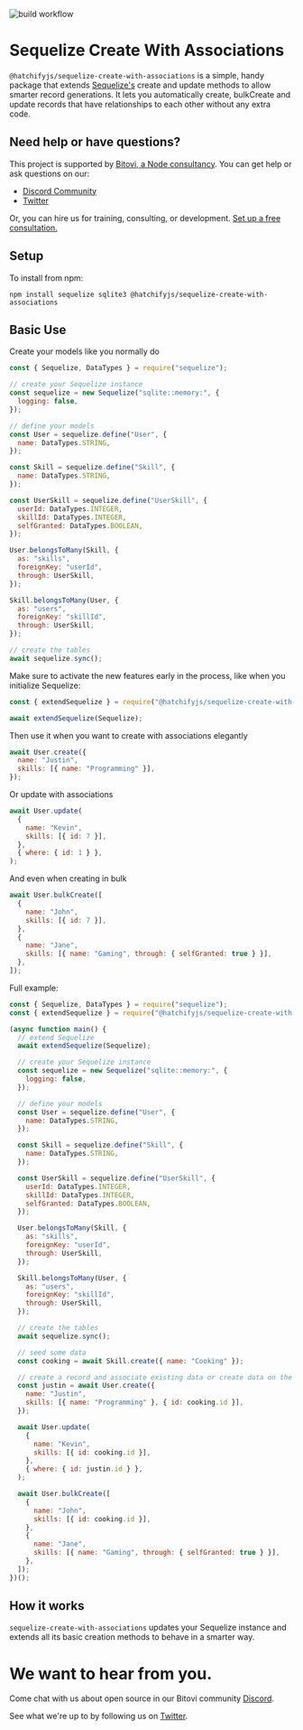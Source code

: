 ![build workflow](https://github.com/bitovi/sequelize-create-with-associations/actions/workflows/build.yml/badge.svg)

# Sequelize Create With Associations

`@hatchifyjs/sequelize-create-with-associations` is a simple, handy package that extends [Sequelize's](https://sequelize.org/) create and update methods to allow smarter record generations. It lets you automatically create, bulkCreate and update records that have relationships to each other without any extra code.

## Need help or have questions?

This project is supported by [Bitovi, a Node consultancy](https://www.bitovi.com/services/backend/nodejs-consulting). You can get help or ask questions on our:

- [Discord Community](https://discord.gg/J7ejFsZnJ4)
- [Twitter](https://twitter.com/bitovi)

Or, you can hire us for training, consulting, or development. [Set up a free consultation.](https://www.bitovi.com/services/backend/nodejs-consulting)

## Setup

To install from npm:

```
npm install sequelize sqlite3 @hatchifyjs/sequelize-create-with-associations
```

## Basic Use

Create your models like you normally do

```js
const { Sequelize, DataTypes } = require("sequelize");

// create your Sequelize instance
const sequelize = new Sequelize("sqlite::memory:", {
  logging: false,
});

// define your models
const User = sequelize.define("User", {
  name: DataTypes.STRING,
});

const Skill = sequelize.define("Skill", {
  name: DataTypes.STRING,
});

const UserSkill = sequelize.define("UserSkill", {
  userId: DataTypes.INTEGER,
  skillId: DataTypes.INTEGER,
  selfGranted: DataTypes.BOOLEAN,
});

User.belongsToMany(Skill, {
  as: "skills",
  foreignKey: "userId",
  through: UserSkill,
});

Skill.belongsToMany(User, {
  as: "users",
  foreignKey: "skillId",
  through: UserSkill,
});

// create the tables
await sequelize.sync();
```

Make sure to activate the new features early in the process, like when you initialize Sequelize:

```js
const { extendSequelize } = require("@hatchifyjs/sequelize-create-with-associations");

await extendSequelize(Sequelize);
```

Then use it when you want to create with associations elegantly

```js
await User.create({
  name: "Justin",
  skills: [{ name: "Programming" }],
});
```

Or update with associations

```js
await User.update(
  {
    name: "Kevin",
    skills: [{ id: 7 }],
  },
  { where: { id: 1 } },
);
```

And even when creating in bulk

```js
await User.bulkCreate([
  {
    name: "John",
    skills: [{ id: 7 }],
  },
  {
    name: "Jane",
    skills: [{ name: "Gaming", through: { selfGranted: true } }],
  },
]);
```

Full example:

```js
const { Sequelize, DataTypes } = require("sequelize");
const { extendSequelize } = require("@hatchifyjs/sequelize-create-with-associations");

(async function main() {
  // extend Sequelize
  await extendSequelize(Sequelize);

  // create your Sequelize instance
  const sequelize = new Sequelize("sqlite::memory:", {
    logging: false,
  });

  // define your models
  const User = sequelize.define("User", {
    name: DataTypes.STRING,
  });

  const Skill = sequelize.define("Skill", {
    name: DataTypes.STRING,
  });

  const UserSkill = sequelize.define("UserSkill", {
    userId: DataTypes.INTEGER,
    skillId: DataTypes.INTEGER,
    selfGranted: DataTypes.BOOLEAN,
  });

  User.belongsToMany(Skill, {
    as: "skills",
    foreignKey: "userId",
    through: UserSkill,
  });

  Skill.belongsToMany(User, {
    as: "users",
    foreignKey: "skillId",
    through: UserSkill,
  });

  // create the tables
  await sequelize.sync();

  // seed some data
  const cooking = await Skill.create({ name: "Cooking" });

  // create a record and associate existing data or create data on the fly
  const justin = await User.create({
    name: "Justin",
    skills: [{ name: "Programming" }, { id: cooking.id }],
  });

  await User.update(
    {
      name: "Kevin",
      skills: [{ id: cooking.id }],
    },
    { where: { id: justin.id } },
  );

  await User.bulkCreate([
    {
      name: "John",
      skills: [{ id: cooking.id }],
    },
    {
      name: "Jane",
      skills: [{ name: "Gaming", through: { selfGranted: true } }],
    },
  ]);
})();
```

## How it works

`sequelize-create-with-associations` updates your Sequelize instance and extends all its basic creation methods to behave in a smarter way.

# We want to hear from you.

Come chat with us about open source in our Bitovi community [Discord](https://discord.gg/J7ejFsZnJ4).

See what we're up to by following us on [Twitter](https://twitter.com/bitovi).
